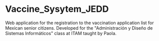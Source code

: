 # Vaccine_Sysytem_JEDD
Web application for the registration to the vaccination application list for Mexican senior citizens. 
Developed for the "Administración y Diseño de Sistemas Informáticos" class at ITAM taught by Paola. 
